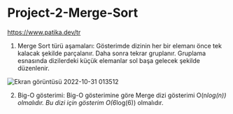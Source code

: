 # Project-2-Merge-Sort
https://www.patika.dev/tr

1) Merge Sort türü aşamaları: Gösterimde dizinin her bir elemanı önce tek kalacak şekilde parçalanır. Daha sonra tekrar gruplanır. Gruplama esnasında dizilerdeki küçük elemanlar sol başa gelecek şekilde düzenlenir.

![Ekran görüntüsü 2022-10-31 013512](https://user-images.githubusercontent.com/116918489/198904921-f7c10e05-6261-4312-b2a7-dba7f52a5dd1.png)

2) Big-O gösterimi: Big-O gösterimine göre Merge dizi gösterimi O(n*log(n)) olmalıdır. Bu dizi için gösterim O(6*log(6)) olmalıdır.
